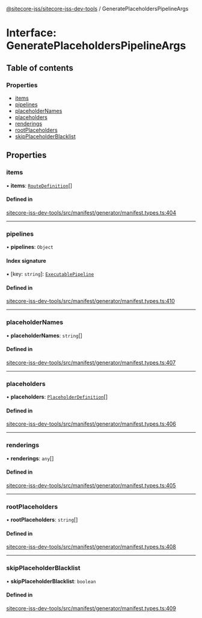 [@sitecore-jss/sitecore-jss-dev-tools](../README.md) / GeneratePlaceholdersPipelineArgs

# Interface: GeneratePlaceholdersPipelineArgs

## Table of contents

### Properties

- [items](GeneratePlaceholdersPipelineArgs.md#items)
- [pipelines](GeneratePlaceholdersPipelineArgs.md#pipelines)
- [placeholderNames](GeneratePlaceholdersPipelineArgs.md#placeholdernames)
- [placeholders](GeneratePlaceholdersPipelineArgs.md#placeholders)
- [renderings](GeneratePlaceholdersPipelineArgs.md#renderings)
- [rootPlaceholders](GeneratePlaceholdersPipelineArgs.md#rootplaceholders)
- [skipPlaceholderBlacklist](GeneratePlaceholdersPipelineArgs.md#skipplaceholderblacklist)

## Properties

### items

• **items**: [`RouteDefinition`](RouteDefinition.md)[]

#### Defined in

[sitecore-jss-dev-tools/src/manifest/generator/manifest.types.ts:404](https://github.com/Sitecore/jss/blob/2843aa2db/packages/sitecore-jss-dev-tools/src/manifest/generator/manifest.types.ts#L404)

___

### pipelines

• **pipelines**: `Object`

#### Index signature

▪ [key: `string`]: [`ExecutablePipeline`](ExecutablePipeline.md)

#### Defined in

[sitecore-jss-dev-tools/src/manifest/generator/manifest.types.ts:410](https://github.com/Sitecore/jss/blob/2843aa2db/packages/sitecore-jss-dev-tools/src/manifest/generator/manifest.types.ts#L410)

___

### placeholderNames

• **placeholderNames**: `string`[]

#### Defined in

[sitecore-jss-dev-tools/src/manifest/generator/manifest.types.ts:407](https://github.com/Sitecore/jss/blob/2843aa2db/packages/sitecore-jss-dev-tools/src/manifest/generator/manifest.types.ts#L407)

___

### placeholders

• **placeholders**: [`PlaceholderDefinition`](PlaceholderDefinition.md)[]

#### Defined in

[sitecore-jss-dev-tools/src/manifest/generator/manifest.types.ts:406](https://github.com/Sitecore/jss/blob/2843aa2db/packages/sitecore-jss-dev-tools/src/manifest/generator/manifest.types.ts#L406)

___

### renderings

• **renderings**: `any`[]

#### Defined in

[sitecore-jss-dev-tools/src/manifest/generator/manifest.types.ts:405](https://github.com/Sitecore/jss/blob/2843aa2db/packages/sitecore-jss-dev-tools/src/manifest/generator/manifest.types.ts#L405)

___

### rootPlaceholders

• **rootPlaceholders**: `string`[]

#### Defined in

[sitecore-jss-dev-tools/src/manifest/generator/manifest.types.ts:408](https://github.com/Sitecore/jss/blob/2843aa2db/packages/sitecore-jss-dev-tools/src/manifest/generator/manifest.types.ts#L408)

___

### skipPlaceholderBlacklist

• **skipPlaceholderBlacklist**: `boolean`

#### Defined in

[sitecore-jss-dev-tools/src/manifest/generator/manifest.types.ts:409](https://github.com/Sitecore/jss/blob/2843aa2db/packages/sitecore-jss-dev-tools/src/manifest/generator/manifest.types.ts#L409)
